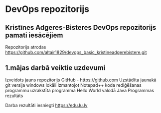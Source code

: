 # DevOps repozitorijs

## Kristīnes Adgeres-Bisteres DevOps repozitorijs pamati iesācējiem
Repozitorijs atrodas https://github.com/altair1829/devops_basic_kristineadgerebistere.git

## 1.mājas darbā veiktie uzdevumi
Izveidots jauns repozitorijs GitHub - https://github.com
Uzstādīta jaunakā git versija windows lokāli
Izmantojot Notepad++ koda rediģēšanas programmu uzrakstīta programma Hello World valodā Java
Programmas rezultāts 

Darba rezultāti iesniegti https://edu.lu.lv
